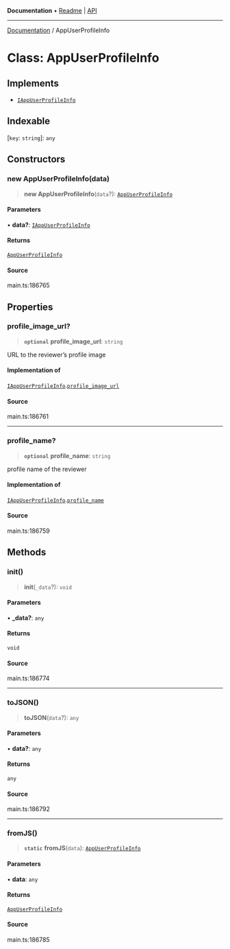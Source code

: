 **Documentation** • [Readme](../README.md) \| [API](../globals.md)

***

[Documentation](../README.md) / AppUserProfileInfo

# Class: AppUserProfileInfo

## Implements

- [`IAppUserProfileInfo`](../interfaces/IAppUserProfileInfo.md)

## Indexable

 \[`key`: `string`\]: `any`

## Constructors

### new AppUserProfileInfo(data)

> **new AppUserProfileInfo**(`data`?): [`AppUserProfileInfo`](AppUserProfileInfo.md)

#### Parameters

• **data?**: [`IAppUserProfileInfo`](../interfaces/IAppUserProfileInfo.md)

#### Returns

[`AppUserProfileInfo`](AppUserProfileInfo.md)

#### Source

main.ts:186765

## Properties

### profile\_image\_url?

> **`optional`** **profile\_image\_url**: `string`

URL to the reviewer’s profile image

#### Implementation of

[`IAppUserProfileInfo`](../interfaces/IAppUserProfileInfo.md).[`profile_image_url`](../interfaces/IAppUserProfileInfo.md#profile_image_url)

#### Source

main.ts:186761

***

### profile\_name?

> **`optional`** **profile\_name**: `string`

profile name of the reviewer

#### Implementation of

[`IAppUserProfileInfo`](../interfaces/IAppUserProfileInfo.md).[`profile_name`](../interfaces/IAppUserProfileInfo.md#profile_name)

#### Source

main.ts:186759

## Methods

### init()

> **init**(`_data`?): `void`

#### Parameters

• **\_data?**: `any`

#### Returns

`void`

#### Source

main.ts:186774

***

### toJSON()

> **toJSON**(`data`?): `any`

#### Parameters

• **data?**: `any`

#### Returns

`any`

#### Source

main.ts:186792

***

### fromJS()

> **`static`** **fromJS**(`data`): [`AppUserProfileInfo`](AppUserProfileInfo.md)

#### Parameters

• **data**: `any`

#### Returns

[`AppUserProfileInfo`](AppUserProfileInfo.md)

#### Source

main.ts:186785

